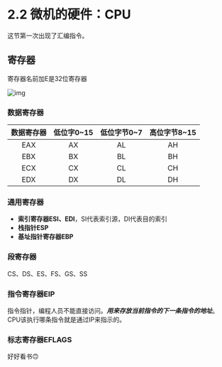 # 2.2 微机的硬件：CPU

这节第一次出现了汇编指令。

## 寄存器

寄存器名前加E是32位寄存器

![img](https://gss0.bdstatic.com/94o3dSag_xI4khGkpoWK1HF6hhy/baike/c0%3Dbaike80%2C5%2C5%2C80%2C26/sign=5630fe28fdfaaf5190ee89eded3dff8b/aec379310a55b31973efd47b43a98226cffc17ad.jpg)

### 数据寄存器

| 数据寄存器 | 低位字0~15 | 低位字节0~7 | 高位字节8~15 |
| :--------: | :--------: | :---------: | :----------: |
|    EAX     |     AX     |     AL      |      AH      |
|    EBX     |     BX     |     BL      |      BH      |
|    ECX     |     CX     |     CL      |      CH      |
|    EDX     |     DX     |     DL      |      DH      |

### 通用寄存器

+ **索引寄存器ESI、EDI**，SI代表索引源，DI代表目的索引
+ **栈指针ESP**
+ **基址指针寄存器EBP**

### 段寄存器

CS、DS、ES、FS、GS、SS

### 指令寄存器EIP

指令指针，编程人员不能直接访问。___用来存放当前指令的下一条指令的地址___。CPU该执行哪条指令就是通过IP来指示的。

### 标志寄存器EFLAGS

好好看书🙃
